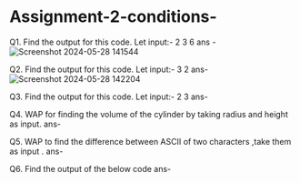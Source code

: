 # Assignment-2-conditions-

Q1. Find the output for this code. Let input:- 2 3 6
ans - ![Screenshot 2024-05-28 141544](https://github.com/TANYAGUPTA06/Assignment-2-conditions-/assets/150226013/e3d7ccad-7596-401d-90b4-c7f1e19d7e24)

Q2. Find the output for this code. Let input:- 3 2
ans- ![Screenshot 2024-05-28 142204](https://github.com/TANYAGUPTA06/Assignment-2-conditions-/assets/150226013/bc5617bd-e1dc-47b9-8378-3d6b2e22c7f9)

Q3. Find the output for this code. Let input:- 2 3
ans-

Q4. WAP for finding the volume of the cylinder by taking radius and height as input.
ans-

Q5. WAP to find the difference between ASCII of two characters ,take them as input .
ans-

Q6. Find the output of the below code
ans- 
